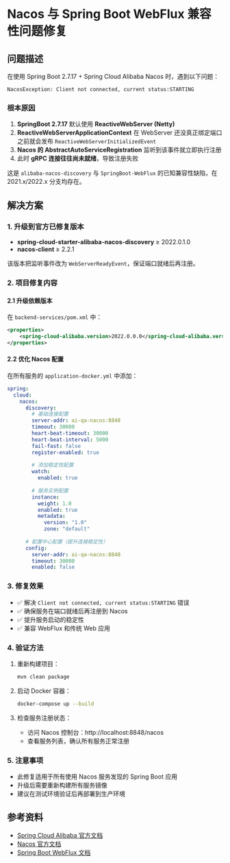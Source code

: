 # Nacos 与 Spring Boot WebFlux 兼容性问题修复

## 问题描述

在使用 Spring Boot 2.7.17 + Spring Cloud Alibaba Nacos 时，遇到以下问题：

```
NacosException: Client not connected, current status:STARTING
```

### 根本原因

1. **SpringBoot 2.7.17** 默认使用 **ReactiveWebServer (Netty)**
2. **ReactiveWebServerApplicationContext** 在 WebServer 还没真正绑定端口之前就会发布 `ReactiveWebServerInitializedEvent`
3. **Nacos 的 AbstractAutoServiceRegistration** 监听到该事件就立即执行注册
4. 此时 **gRPC 连接往往尚未就绪**，导致注册失败

这是 `alibaba-nacos-discovery` 与 `SpringBoot-WebFlux` 的已知兼容性缺陷，在 2021.x/2022.x 分支均存在。

## 解决方案

### 1. 升级到官方已修复版本

- **spring-cloud-starter-alibaba-nacos-discovery** ≥ 2022.0.1.0
- **nacos-client** ≥ 2.2.1

该版本把监听事件改为 `WebServerReadyEvent`，保证端口就绪后再注册。

### 2. 项目修复内容

#### 2.1 升级依赖版本

在 `backend-services/pom.xml` 中：

```xml
<properties>
    <spring-cloud-alibaba.version>2022.0.0.0</spring-cloud-alibaba.version>
</properties>
```

#### 2.2 优化 Nacos 配置

在所有服务的 `application-docker.yml` 中添加：

```yaml
spring:
  cloud:
    nacos:
      discovery:
        # 基础连接配置
        server-addr: ai-qa-nacos:8848
        timeout: 30000
        heart-beat-timeout: 30000
        heart-beat-interval: 5000
        fail-fast: false
        register-enabled: true
        
        # 添加稳定性配置
        watch:
          enabled: true
        
        # 服务实例配置
        instance:
          weight: 1.0
          enabled: true
          metadata:
            version: "1.0"
            zone: "default"
      
      # 配置中心配置（提升连接稳定性）
      config:
        server-addr: ai-qa-nacos:8848
        timeout: 30000
        enabled: false
```

### 3. 修复效果

- ✅ 解决 `Client not connected, current status:STARTING` 错误
- ✅ 确保服务在端口就绪后再注册到 Nacos
- ✅ 提升服务启动的稳定性
- ✅ 兼容 WebFlux 和传统 Web 应用

### 4. 验证方法

1. 重新构建项目：
   ```bash
   mvn clean package
   ```

2. 启动 Docker 容器：
   ```bash
   docker-compose up --build
   ```

3. 检查服务注册状态：
   - 访问 Nacos 控制台：http://localhost:8848/nacos
   - 查看服务列表，确认所有服务正常注册

### 5. 注意事项

- 此修复适用于所有使用 Nacos 服务发现的 Spring Boot 应用
- 升级后需要重新构建所有服务镜像
- 建议在测试环境验证后再部署到生产环境

## 参考资料

- [Spring Cloud Alibaba 官方文档](https://github.com/alibaba/spring-cloud-alibaba)
- [Nacos 官方文档](https://nacos.io/zh-cn/docs/what-is-nacos.html)
- [Spring Boot WebFlux 文档](https://docs.spring.io/spring-framework/docs/current/reference/html/web-reactive.html)